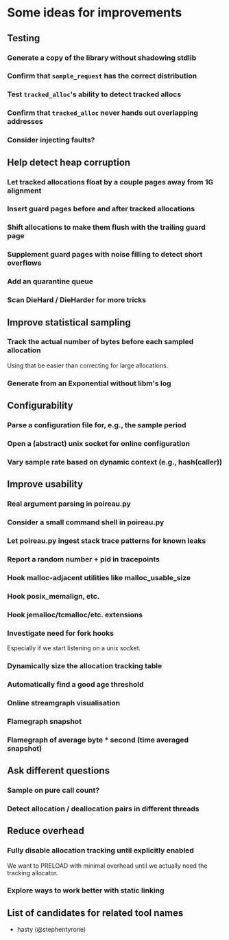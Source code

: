 Some ideas for improvements
===========================

Testing
-------

### Generate a copy of the library without shadowing stdlib

### Confirm that `sample_request` has the correct distribution

### Test `tracked_alloc`'s ability to detect tracked allocs

### Confirm that `tracked_alloc` never hands out overlapping addresses

### Consider injecting faults?

Help detect heap corruption
---------------------------

### Let tracked allocations float by a couple pages away from 1G alignment

### Insert guard pages before and after tracked allocations

### Shift allocations to make them flush with the trailing guard page

### Supplement guard pages with noise filling to detect short overflows

### Add an quarantine queue

### Scan DieHard / DieHarder for more tricks

Improve statistical sampling
----------------------------

### Track the actual number of bytes before each sampled allocation

Using that be easier than correcting for large allocations.

### Generate from an Exponential without libm's log

Configurability
---------------

### Parse a configuration file for, e.g., the sample period

### Open a (abstract) unix socket for online configuration

### Vary sample rate based on dynamic context (e.g., hash(caller))

Improve usability
-----------------

### Real argument parsing in poireau.py

### Consider a small command shell in poireau.py

### Let poireau.py ingest stack trace patterns for known leaks

### Report a random number + pid in tracepoints

### Hook malloc-adjacent utilities like malloc_usable_size

### Hook posix_memalign, etc.

### Hook jemalloc/tcmalloc/etc. extensions

### Investigate need for fork hooks

Especially if we start listening on a unix socket.

### Dynamically size the allocation tracking table

### Automatically find a good age threshold

### Online streamgraph visualisation

### Flamegraph snapshot

### Flamegraph of average byte * second (time averaged snapshot)

Ask different questions
-----------------------

### Sample on pure call count?

### Detect allocation / deallocation pairs in different threads

Reduce overhead
----------------

### Fully disable allocation tracking until explicitly enabled

We want to PRELOAD with minimal overhead until we actually need the
tracking allocator.

### Explore ways to work better with static linking

List of candidates for related tool names
-----------------------------------------

- hasty (@stephentyrone)

